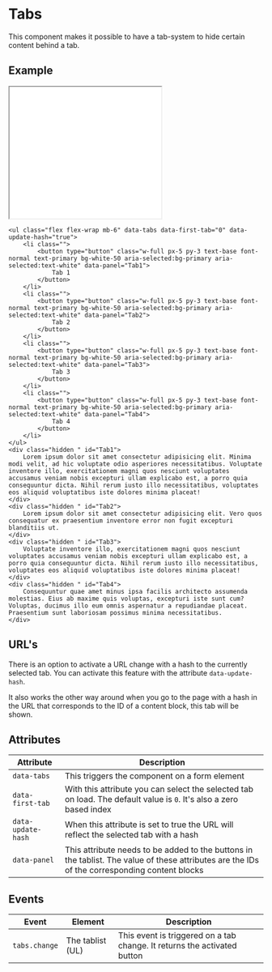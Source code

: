 # Tabs

This component makes it possible to have a tab-system to hide certain content behind a tab.

## Example

<iframe src="../examples/tabs.html" height="260"></iframe>

```TWIG
<ul class="flex flex-wrap mb-6" data-tabs data-first-tab="0" data-update-hash="true">
    <li class="">
        <button type="button" class="w-full px-5 py-3 text-base font-normal text-primary bg-white-50 aria-selected:bg-primary aria-selected:text-white" data-panel="Tab1">
            Tab 1
        </button>
    </li>
    <li class="">
        <button type="button" class="w-full px-5 py-3 text-base font-normal text-primary bg-white-50 aria-selected:bg-primary aria-selected:text-white" data-panel="Tab2">
            Tab 2
        </button>
    </li>
    <li class="">
        <button type="button" class="w-full px-5 py-3 text-base font-normal text-primary bg-white-50 aria-selected:bg-primary aria-selected:text-white" data-panel="Tab3">
            Tab 3
        </button>
    </li>
    <li class="">
        <button type="button" class="w-full px-5 py-3 text-base font-normal text-primary bg-white-50 aria-selected:bg-primary aria-selected:text-white" data-panel="Tab4">
            Tab 4
        </button>
    </li>
</ul>
<div class="hidden " id="Tab1">
    Lorem ipsum dolor sit amet consectetur adipisicing elit. Minima modi velit, ad hic voluptate odio asperiores necessitatibus. Voluptate inventore illo, exercitationem magni quos nesciunt voluptates accusamus veniam nobis excepturi ullam explicabo est, a porro quia consequuntur dicta. Nihil rerum iusto illo necessitatibus, voluptates eos aliquid voluptatibus iste dolores minima placeat!
</div>
<div class="hidden " id="Tab2">
    Lorem ipsum dolor sit amet consectetur adipisicing elit. Vero quos consequatur ex praesentium inventore error non fugit excepturi blanditiis ut.
</div>
<div class="hidden " id="Tab3">
    Voluptate inventore illo, exercitationem magni quos nesciunt voluptates accusamus veniam nobis excepturi ullam explicabo est, a porro quia consequuntur dicta. Nihil rerum iusto illo necessitatibus, voluptates eos aliquid voluptatibus iste dolores minima placeat!
</div>
<div class="hidden " id="Tab4">
    Consequuntur quae amet minus ipsa facilis architecto assumenda molestias. Eius ab maxime quis voluptas, excepturi iste sunt cum? Voluptas, ducimus illo eum omnis aspernatur a repudiandae placeat. Praesentium sunt laboriosam possimus minima necessitatibus.
</div>
```

## URL's

There is an option to activate a URL change with a hash to the currently selected tab. You can activate this feature with the attribute `data-update-hash`.

It also works the other way around when you go to the page with a hash in the URL that corresponds to the ID of a content block, this tab will be shown.

## Attributes

| Attribute          | Description                                                                                                                                   |
| ------------------ | --------------------------------------------------------------------------------------------------------------------------------------------- |
| `data-tabs`        | This triggers the component on a form element                                                                                                 |
| `data-first-tab`   | With this attribute you can select the selected tab on load. The default value is `0`. It's also a zero based index                           |
| `data-update-hash` | When this attribute is set to true the URL will reflect the selected tab with a hash                                                          |
| `data-panel`       | This attribute needs to be added to the buttons in the tablist. The value of these attributes are the IDs of the corresponding content blocks |

## Events

| Event         | Element          | Description                                                              |
| ------------- | ---------------- | ------------------------------------------------------------------------ |
| `tabs.change` | The tablist (UL) | This event is triggered on a tab change. It returns the activated button |
